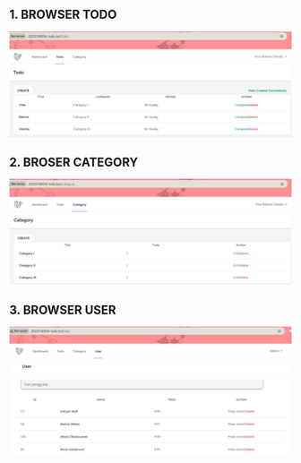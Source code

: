 ## 1. BROWSER TODO
![alt text](<Screenshot 2025-05-14 174917.png>)

## 2. BROSER CATEGORY
![alt text](<Screenshot 2025-05-14 174928.png>)

## 3. BROWSER USER
![alt text](<Screenshot 2025-05-14 175015.png>)